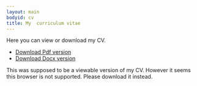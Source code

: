 ```yaml
---
layout: main
bodyid: cv
title: My  curriculum vitae
---
```


Here you can view or download my CV.

<ul>
	<li><a href="{{ site.url }}/assets/cv/MingLee-CV.pdf">Download Pdf version</a></li>
	<li><a href="{{ site.url }}/assets/cv/MingLee-CV.docx">Download Docx version</a></li>
</ul>

<object data="{{ site.url }}/assets/cv/MingLee-CV.pdf" type="application/pdf" width="100%" height="100%">
	This was supposed to be a viewable version of my CV.
	However it seems this browser is not supported.
	Please download it instead.
</object>